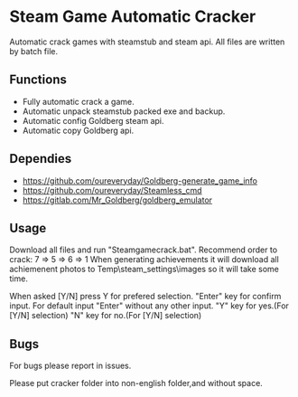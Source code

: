 # Steam Game Automatic Cracker

Automatic crack games with steamstub and steam api.
All files are written by batch file.

## Functions

 * Fully automatic crack a game.
 * Automatic unpack steamstub packed exe and backup.
 * Automatic config Goldberg steam api.
 * Automatic copy Goldberg api.

## Dependies
 * https://github.com/oureveryday/Goldberg-generate_game_info
 * https://github.com/oureveryday/Steamless_cmd
 * https://gitlab.com/Mr_Goldberg/goldberg_emulator

## Usage
Download all files and run "Steamgamecrack.bat".
Recommend order to crack: 7 => 5 => 6 => 1
When generating achievements it will download all achiemenent photos to Temp\steam_settings\images so it will take some time.

When asked [Y/N] press Y for prefered selection.
"Enter" key for confirm input.
For default input "Enter" without any other input.
"Y" key for yes.(For [Y/N] selection)
"N" key for no.(For [Y/N] selection)

## Bugs
For bugs please report in issues.

Please put cracker folder into non-english folder,and without space.



